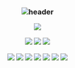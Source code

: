 <h3 align="center">
  
![header](https://capsule-render.vercel.app/api?type=soft&color=ffc70f&height=200&section=header&text=Ask%20WHY!&fontSize=80&animation=fadeIn)
  
  

  
  <a href="https://codinglive.notion.site/CodingLive-738827faeeef4d26b559b86814d675a4"><img src="https://img.shields.io/badge/study Group-black?style=for-the-badge&logo=Notion&logoColor=white"></a>

<img src="https://img.shields.io/badge/Spring-6DB33F?style=for-the-badge&logo=Spring&logoColor=white">     <img src="https://img.shields.io/badge/Django-0f3e2e?style=for-the-badge&logo=Django&logoColor=black">      <img src="https://img.shields.io/badge/Node.js-339933?style=for-the-badge&logo=Node.js&logoColor=black">

<img src="https://img.shields.io/badge/java-eeeeee?style=for-the-badge&logo=java&logoColor=FF0000">
<img src="https://img.shields.io/badge/python-black?style=for-the-badge&logo=python&logoColor=blue">
<img src="https://img.shields.io/badge/javascript-FFCC00?style=for-the-badge&logo=javascript&logoColor=black">
<img src="https://img.shields.io/badge/html-E34F26?style=for-the-badge&logo=html5&logoColor=white"> <img src="https://img.shields.io/badge/css-1572B6?style=for-the-badge&logo=css3&logoColor=white"> <img src="https://img.shields.io/badge/bootstrap-7952B3?style=for-the-badge&logo=bootstrap&logoColor=white"> <img src="https://img.shields.io/badge/github-181717?style=for-the-badge&logo=github&logoColor=white">

